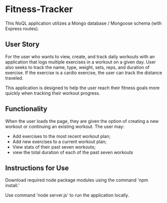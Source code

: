 # Fitness-Tracker

This NoQL application utilizes a Mongo database / Mongoose schema (with Express routes).

## User Story

For the user who wants to view, create, and track daily workouts with an application that logs multiple exercises in a workout on a given day. User also seeks to track the name, type, weight, sets, reps, and duration of exercise. If the exercise is a cardio exercise, the user can track the distance traveled.

This application is designed to help the user reach their fitness goals more quickly when tracking their workout progress.

## Functionality

When the user loads the page, they are given the option of creating a new workout or continuing an existing workout. The user may:

* Add exercises to the most recent workout plan;
* Add new exercises to a current workout plan;
* View stats of their past seven workouts;
* view the total duration of each of the past seven workouts

## Instructions for Use

Download required node package modules using the command 'npm install.'

Use command 'node server.js' to run the application locally.
